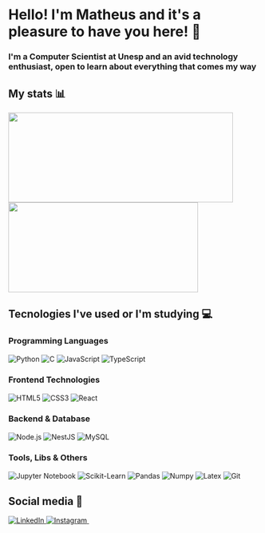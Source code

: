 # Hello! I'm Matheus and it's a pleasure to have you here! 🤗

### I'm a Computer Scientist at Unesp and an avid technology enthusiast, open to learn about everything that comes my way



## My stats 📊

<div> 
    <img height="180em" width ="450em" src="https://github-readme-stats.vercel.app/api?username=matheusvirissimo&show_icons=true&theme=dark&include_all_commits=true&hide_border=true" />
    <img height="180em" width ="380em" src="https://github-readme-stats.vercel.app/api/top-langs/?username=matheusvirissimo&layout=compact&theme=dark&hide_border=true" />
    
</div>



## Tecnologies I've used or I'm studying 💻

### Programming Languages
<div style="display: inline_block">
    <img align="center" alt="Python" src="https://img.shields.io/badge/Python-3776AB?style=for-the-badge&logo=python&logoColor=white" />
    <img align="center" alt="C" src="https://img.shields.io/badge/C-00599C?style=for-the-badge&logo=c&logoColor=white" />
    <img align="center" alt="JavaScript" src="https://img.shields.io/badge/JavaScript-F7DF1E?style=for-the-badge&logo=javascript&logoColor=black" />
    <img align="center" alt="TypeScript" src="https://img.shields.io/badge/TypeScript-007ACC?style=for-the-badge&logo=typescript&logoColor=white" />
</div>

### Frontend Technologies
<div style="display: inline_block">
    <img align="center" alt="HTML5" src="https://img.shields.io/badge/HTML5-E34F26?style=for-the-badge&logo=html5&logoColor=white" />
    <img align="center" alt="CSS3" src="https://img.shields.io/badge/CSS3-1572B6?style=for-the-badge&logo=css3&logoColor=white" />
    <img align="center" alt="React" src="https://img.shields.io/badge/React-20232A?style=for-the-badge&logo=react&logoColor=61DAFB" />
</div>

### Backend & Database
<div style="display: inline_block">
    <img align="center" alt="Node.js" src="https://img.shields.io/badge/Node.js-43853D?style=for-the-badge&logo=node.js&logoColor=white" />
    <img align="center" alt="NestJS" src="https://img.shields.io/badge/NestJS-E0234E?logo=nestjs&logoColor=fff&style=for-the-badge" />
    <img align="center" alt="MySQL" src="https://img.shields.io/badge/MySQL-4479A1?logo=mysql&logoColor=fff&style=for-the-badge" />
</div>

### Tools, Libs & Others
<div style="display: inline_block">
    <img align="center" alt="Jupyter Notebook" src="https://img.shields.io/badge/Jupyter-F37626?logo=jupyter&logoColor=fff&style=for-the-badge" />
    <img align="center" alt="Scikit-Learn" src="https://img.shields.io/badge/scikit--learn-F7931E?logo=scikitlearn&logoColor=fff&style=for-the-badge" />
    <img align="center" alt="Pandas" src="https://img.shields.io/badge/pandas-150458?logo=pandas&logoColor=fff&style=for-the-badge" />
    <img align="center" alt="Numpy" src="https://img.shields.io/badge/NumPy-013243?logo=numpy&logoColor=fff&style=for-the-badge" />
    <img align="center" alt="Latex" src="https://img.shields.io/badge/LaTeX-008080?logo=latex&logoColor=fff&style=for-the-badge" />
    <img align="center" alt="Git" src="https://img.shields.io/badge/GIT-E44C30?style=for-the-badge&logo=git&logoColor=white" />
</div>

## Social media 📱

<div> 
    <a href="https://www.linkedin.com/in/matheus-de-almeida-virissimo/"> <img alt="LinkedIn" src="https://img.shields.io/badge/LinkedIn-0077B5?style=for-the-badge&logo=linkedin&logoColor=white" target="_blank"/> </a>
    <a href="https://www.instagram.com/mavincas/"> <img alt="Instagram" src="https://img.shields.io/badge/Instagram-E4405F?style=for-the-badge&logo=instagram&logoColor=white" target="_blank"/> </a>
    <a href="mailto:matheus.alm.virissimo@gmail.com"> <img alt="" src="https://img.shields.io/badge/Gmail-D14836?style=for-the-badge&logo=gmail&logoColor=white" target="_blank"/></a>
</div>

